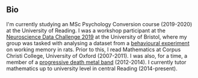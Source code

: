 ## Bio
I'm currently studying an MSc Psychology Conversion course (2019-2020) at the University of Reading. I was a workshop participant at the [Neuroscience Data Challenge 2019](http://www.bristol.ac.uk/neural-dynamics/information/neuroscience-data-challenge/) at the University of Bristol, where my group was tasked with analysing a dataset from a [behavioural experiment](https://www.biorxiv.org/content/biorxiv/early/2018/01/04/182246.full.pdf) on working memory in rats. Prior to this, I read Mathematics at Corpus Christi College, University of Oxford (2007-2011). I was also, for a time, a member of a [progressive death metal band](https://www.google.co.uk/search?q=ageless+oblivion) (2012-2014). I currently tutor mathematics up to university level in central Reading (2014-present).
